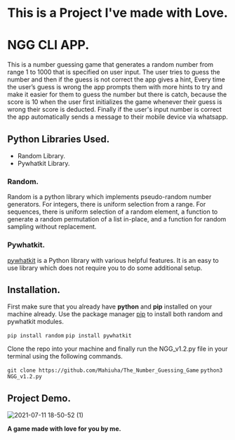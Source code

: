 # This is a Project I've made with Love.

# NGG CLI APP.

This is a number guessing game that generates a random number from range 1 to 1000 that is specified on user input.
The user tries to guess the number and then if the guess is not correct the app gives a hint, 
Every time the user’s guess is wrong the app prompts them with more hints to try and make it easier for them to guess the number but there is catch, because the score is 10 when the user first initializes the game whenever their guess is wrong their score is deducted.
Finally if the user's input number is correct the app automatically sends a message to their mobile device via whatsapp.

## Python Libraries Used.

* Random Library.
* Pywhatkit Library.

### Random.

Random is a python library which implements pseudo-random number generators.
For integers, there is uniform selection from a range. For sequences, there is uniform selection of a random element, a function to generate a random permutation of a list in-place, and a function for random sampling without replacement.

### Pywhatkit.

[pywhatkit](https://pypi.org/project/pywhatkit/) is a Python library with various helpful features. It is an easy to use library which does not require you to do some additional setup.

## Installation.

First make sure that you already have **python** and **pip** installed on your machine already.
Use the package manager [pip](https://pip.pypa.io/en/stable/) to install both random and pywhatkit modules.

```pip install random```
```pip install pywhatkit```

Clone the repo into your machine and finally run the NGG_v1.2.py file in your terminal using the following commands.

```git clone https://github.com/Mahiuha/The_Number_Guessing_Game```
```python3 NGG_v1.2.py```

## Project Demo.

![2021-07-11 18-50-52 (1)](https://user-images.githubusercontent.com/35099243/125201999-4b2c1600-e27a-11eb-923c-ace09c5dd7b0.gif)


**A game made with love for you by me.**
